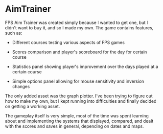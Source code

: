 # AimTrainer

FPS Aim Trainer was created simply because I wanted to get one, but I didn't want to buy it, and so I made my own. The game contains features, such as:

   - Different courses testing various aspects of FPS games

   - Scores comparison and player's scoreboard for the day for certain course

   - Statistics panel showing player's improvement over the days played at a certain course

   - Simple options panel allowing for mouse sensitivity and inversion changes

The only added asset was the graph plotter. I've been trying to figure out how to make my own, but I kept running into difficulties and finally decided on getting a working asset.

The gameplay itself is very simple, most of the time was spent learning about and implementing the systems that displayed, compared, and dealt with the scores and saves in general, depending on dates and maps. 
